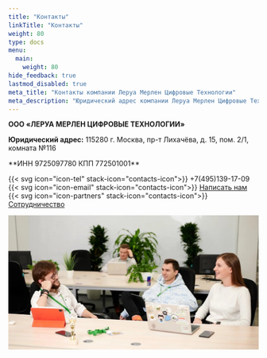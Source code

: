 ```yaml
---
title: "Контакты"
linkTitle: "Контакты"
weight: 80
type: docs
menu:
  main:
    weight: 80
hide_feedback: true
lastmod_disabled: true
meta_title: "Контакты компании Леруа Мерлен Цифровые Технологии"
meta_description: "Юридический адрес компании Леруа Мерлен Цифровые Технологии: г. Москва, пр-т Лихачёва, д. 15, пом. 2/1, комната № 116"
---
```


<div itemscope itemtype="http://schema.org/Organization">
<p><strong><span itemprop="name">ООО «ЛЕРУА МЕРЛЕН ЦИФРОВЫЕ ТЕХНОЛОГИИ»</span></strong></p>
<div itemprop="address" itemscope itemtype="http://schema.org/PostalAddress">

**Юридический адрес:** <span itemprop="postalCode"> 115280</span> 
<span itemprop="addressLocality">г. Москва</span>,
<span itemprop="streetAddress">пр-т Лихачёва, д. 15, пом. 2/1, комната №116</span>
</div>
**ИНН 9725097780 КПП 772501001**

{{< svg icon="icon-tel" stack-icon="contacts-icon">}} <span itemprop="telephone">+7(495)139-17-09</span>
{{< svg icon="icon-email" stack-icon="contacts-icon">}} <a href="https://leroymerlin.ru/company/obratnaya-svyaz/">Написать нам</a>
{{< svg icon="icon-partners" stack-icon="contacts-icon">}} <a href="https://leroymerlin.ru/postavshchikam/netovarnym/">Сотрудничество</a>

</div>

![Контакты 9725097780](/images/contacts/office.jpg)